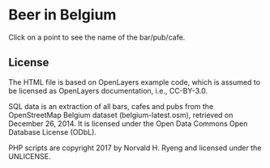 # Beer in Belgium

Click on a point to see the name of the bar/pub/cafe.

## License

The HTML file is based on OpenLayers example code, which is assumed to
be licensed as OpenLayers documentation, i.e., CC-BY-3.0.

SQL data is an extraction of all bars, cafes and pubs from the
OpenStreetMap Belgium dataset (belgium-latest.osm), retrieved on
December 26, 2014. It is licensed under the Open Data Commons Open
Database License (ODbL).

PHP scripts are copyright 2017 by Norvald H. Ryeng and licensed under
the UNLICENSE.
